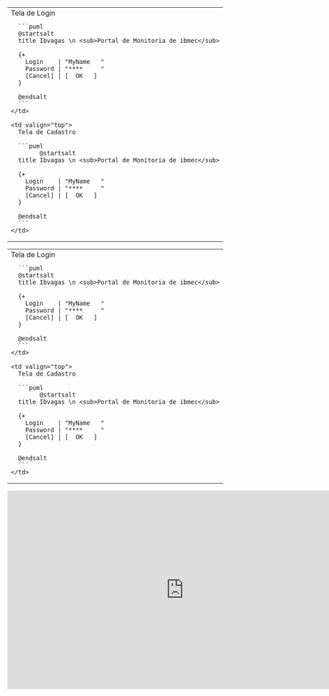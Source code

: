 
<table>
  <tr>
    <td valign="top">
      Tela de Login

      ```puml
      @startsalt
      title Ibvagas \n <sub>Portal de Monitoria de ibmec</sub>

      {+
        Login    | "MyName   "
        Password | "****     "
        [Cancel] | [  OK   ]
      }

      @endsalt
      ```
    </td>

    <td valign="top">
      Tela de Cadastro

      ```puml
            @startsalt
      title Ibvagas \n <sub>Portal de Monitoria de ibmec</sub>

      {+
        Login    | "MyName   "
        Password | "****     "
        [Cancel] | [  OK   ]
      }

      @endsalt
      ```
    </td>
  </tr>
</table>
<table>
  <tr>
    <td valign="top">
      Tela de Login

      ```puml
      @startsalt
      title Ibvagas \n <sub>Portal de Monitoria de ibmec</sub>

      {+
        Login    | "MyName   "
        Password | "****     "
        [Cancel] | [  OK   ]
      }

      @endsalt
      ```
    </td>

    <td valign="top">
      Tela de Cadastro

      ```puml
            @startsalt
      title Ibvagas \n <sub>Portal de Monitoria de ibmec</sub>

      {+
        Login    | "MyName   "
        Password | "****     "
        [Cancel] | [  OK   ]
      }

      @endsalt
      ```
    </td>
  </tr>
</table>



<iframe style="border: 1px solid rgba(0, 0, 0, 0.1);" width="800" height="450" src="https://embed.figma.com/design/Pejlp7AUpVlZZECe7qIp1l/Ibvagas?node-id=0-1&embed-host=share" allowfullscreen></iframe>